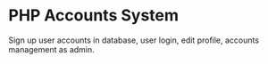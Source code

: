 # PHP Accounts System

Sign up user accounts in database, user login, edit profile, accounts management as admin.